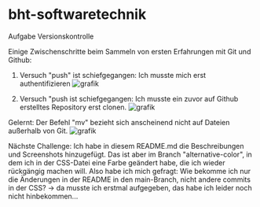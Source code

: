# bht-softwaretechnik
Aufgabe Versionskontrolle 

Einige Zwischenschritte beim Sammeln von ersten Erfahrungen mit Git und Github: 

1. Versuch "push" ist schiefgegangen: Ich musste mich erst authentifizieren
![grafik](https://github.com/hannah-fitz/bht-softwaretechnik/assets/170937973/607a2769-0031-4fcd-be50-c132a3db5e13)

2. Versuch "push ist schiefgegangen: Ich musste ein zuvor auf Github erstelltes Repository erst clonen.
![grafik](https://github.com/hannah-fitz/bht-softwaretechnik/assets/170937973/dac9b628-24cc-4208-b357-df583d0ecde5)

Gelernt: Der Befehl "mv" bezieht sich anscheinend nicht auf Dateien außerhalb von Git. 
![grafik](https://github.com/hannah-fitz/bht-softwaretechnik/assets/170937973/048bc771-bf67-438b-99a3-73e3a63ce4eb)

Nächste Challenge: 
Ich habe in diesem README.md die Beschreibungen und Screenshots hinzugefügt. Das ist aber im Branch "alternative-color", 
in dem ich in der CSS-Datei eine Farbe geändert habe, die ich wieder rückgängig machen will. Also habe ich mich gefragt: 
Wie bekomme ich nur die Änderungen in der README in den main-Branch, nicht andere commits in der CSS? 
-> da musste ich erstmal aufgegeben, das habe ich leider noch nicht hinbekommen... 
 
